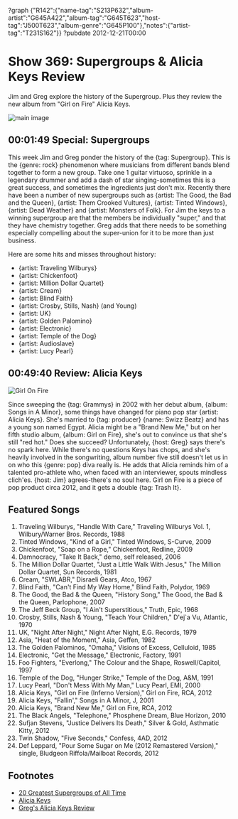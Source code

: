 ?graph {"R142":{"name-tag":"S213P632","album-artist":"G645A422","album-tag":"G645T623","host-tag":"J500T623","album-genre":"G645P100"},"notes":{"artist-tag":"T231S162"}}
?pubdate 2012-12-21T00:00

# Show 369: Supergroups & Alicia Keys Review
Jim and Greg explore the history of the Supergroup. Plus they review the new album from "Girl on Fire" Alicia Keys.

![main image](http://static.soundopinions.org/images/2012/supergroups.jpg)

## 00:01:49 Special: Supergroups
This week Jim and Greg ponder the history of the {tag: Supergroup}. This is the {genre: rock} phenomenon where musicians from different bands blend together to form a new group. Take one 1 guitar virtuoso, sprinkle in a legendary drummer and add a dash of star singing-sometimes this is a great success, and sometimes the ingredients just don't mix. Recently there have been a number of new supergroups such as {artist: The Good, the Bad and the Queen}, {artist: Them Crooked Vultures}, {artist: Tinted Windows}, {artist: Dead Weather} and {artist: Monsters of Folk}. For Jim the keys to a winning supergroup are that the members be individually "super," and that they have chemistry together. Greg adds that there needs to be something especially compelling about the super-union for it to be more than just business.
                                                                
Here are some hits and misses throughout history:

- {artist: Traveling Wilburys}
- {artist: Chickenfoot}
- {artist: Million Dollar Quartet}
- {artist: Cream}
- {artist: Blind Faith}
- {artist: Crosby, Stills, Nash} (and Young)
- {artist: UK}
- {artist: Golden Palomino}
- {artist: Electronic}
- {artist: Temple of the Dog}
- {artist: Audioslave}
- {artist: Lucy Pearl}

## 00:49:40 Review: Alicia Keys
![Girl On Fire](http://is4.mzstatic.com/image/thumb/Music/v4/9a/f2/bd/9af2bd17-5d4f-3bd9-f9ad-0a2092737530/source/600x600bb.jpg "316069/572471967")

Since sweeping the {tag: Grammys} in 2002 with her debut album, {album: Songs in A Minor}, some things have changed for piano pop star {artist: Alicia Keys}. She's married to {tag: producer} {name: Swizz Beatz} and has a young son named Egypt. Alicia might be a "Brand New Me," but on her fifth studio album, {album: Girl on Fire}, she's out to convince us that she's still "red hot." Does she succeed? Unfortunately, {host: Greg} says there's no spark here. While there's no questions Keys has chops, and she's heavily involved in the songwriting, album number five still doesn't let us in on who this {genre: pop} diva really is. He adds that Alicia reminds him of a talented pro-athlete who, when faced with an interviewer, spouts mindless clich'es. {host: Jim} agrees-there's no soul here. Girl on Fire is a piece of pop product circa 2012, and it gets a double {tag: Trash It}.

## Featured Songs
1. Traveling Wilburys, "Handle With Care," Traveling Wilburys Vol. 1, Wilbury/Warner Bros. Records, 1988
2. Tinted Windows, "Kind of a Girl," Tinted Windows, S-Curve, 2009
3. Chickenfoot, "Soap on a Rope," Chickenfoot, Redline, 2009
4. Damnocracy, "Take It Back," demo, self released, 2006
5. The Million Dollar Quartet, "Just a Little Walk With Jesus," The Million Dollar Quartet, Sun Records, 1981
6. Cream, "SWLABR," Disraeli Gears, Atco, 1967
7. Blind Faith, "Can't Find My Way Home," Blind Faith, Polydor, 1969
8. The Good, the Bad & the Queen, "History Song," The Good, the Bad & the Queen, Parlophone, 2007
9. The Jeff Beck Group, "I Ain't Superstitious," Truth, Epic, 1968
10. Crosby, Stills, Nash & Young, "Teach Your Children," D'ej`a Vu, Atlantic, 1970
11. UK, "Night After Night," Night After Night, E.G. Records, 1979
12. Asia, "Heat of the Moment," Asia, Geffen, 1982
13. The Golden Palominos, "Omaha," Visions of Excess, Celluloid, 1985
14. Electronic, "Get the Message," Electronic, Factory, 1991
15. Foo Fighters, "Everlong," The Colour and the Shape, Roswell/Capitol, 1997
16. Temple of the Dog, "Hunger Strike," Temple of the Dog, A&M, 1991
17. Lucy Pearl, "Don't Mess With My Man," Lucy Pearl, EMI, 2000
18. Alicia Keys, "Girl on Fire (Inferno Version)," Girl on Fire, RCA, 2012
19. Alicia Keys, "Fallin'," Songs in A Minor, J, 2001
20. Alicia Keys, "Brand New Me," Girl on Fire, RCA, 2012
21. The Black Angels, "Telephone," Phosphene Dream, Blue Horizon, 2010
22. Sufjan Stevens, "Justice Delivers Its Death," Silver & Gold, Asthmatic Kitty, 2012
23. Twin Shadow, "Five Seconds," Confess, 4AD, 2012
24. Def Leppard, "Pour Some Sugar on Me (2012 Remastered Version)," single, Bludgeon Riffola/Mailboat Records, 2012

## Footnotes
- [20 Greatest Supergroups of All Time](http://www.guitarworld.com/20-greatest-supergroups-all-time)
- [Alicia Keys](http://aliciakeys.com/)
- [Greg's Alicia Keys Review](http://articles.chicagotribune.com/2012-11-25/entertainment/chi-album-alicia-keys-girl-on-fire-review-20121125_1_swizz-beatz-alicia-keys-album-review)
